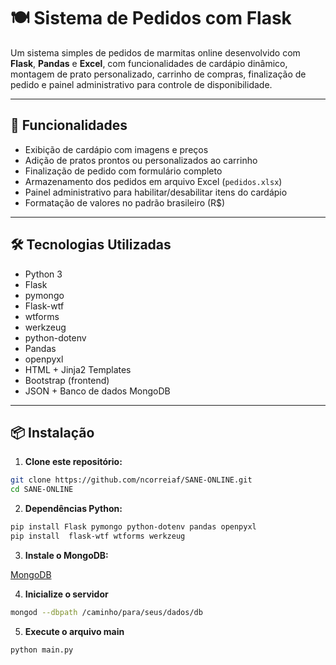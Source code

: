 # 🍽️ Sistema de Pedidos com Flask

Um sistema simples de pedidos de marmitas online desenvolvido com **Flask**, **Pandas** e **Excel**, com funcionalidades de cardápio dinâmico, montagem de prato personalizado, carrinho de compras, finalização de pedido e painel administrativo para controle de disponibilidade.

---

## 🚀 Funcionalidades

- Exibição de cardápio com imagens e preços
- Adição de pratos prontos ou personalizados ao carrinho
- Finalização de pedido com formulário completo
- Armazenamento dos pedidos em arquivo Excel (`pedidos.xlsx`)
- Painel administrativo para habilitar/desabilitar itens do cardápio
- Formatação de valores no padrão brasileiro (R$)

---

## 🛠️ Tecnologias Utilizadas

- Python 3
- Flask
- pymongo
- Flask-wtf
- wtforms
- werkzeug
- python-dotenv
- Pandas
- openpyxl
- HTML + Jinja2 Templates
- Bootstrap (frontend)
- JSON + Banco de dados MongoDB

---

## 📦 Instalação

1. **Clone este repositório:**

```bash
git clone https://github.com/ncorreiaf/SANE-ONLINE.git
cd SANE-ONLINE
```

2. **Dependências Python:**
```bash
pip install Flask pymongo python-dotenv pandas openpyxl
pip install  flask-wtf wtforms werkzeug
```

3. **Instale o MongoDB:**

[MongoDB](https://www.mongodb.com/try/download/community)

4. **Inicialize o servidor**
```bash
mongod --dbpath /caminho/para/seus/dados/db
```

5. **Execute o arquivo main**
```bash
python main.py
```
